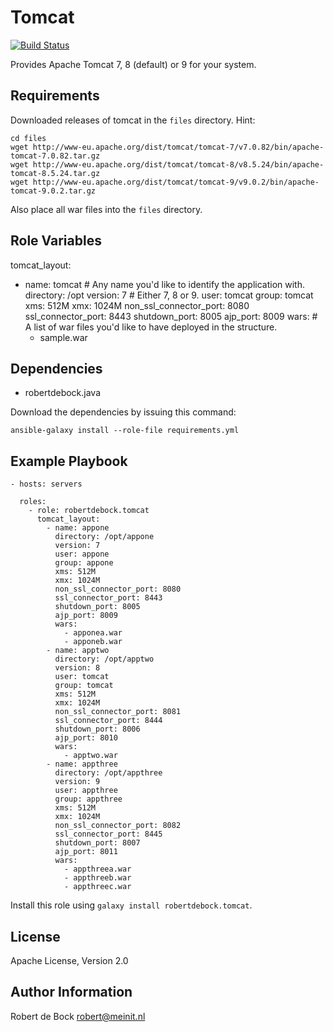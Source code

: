 Tomcat
=========

[![Build Status](https://travis-ci.org/robertdebock/ansible-role-tomcat.svg?branch=master)](https://travis-ci.org/robertdebock/ansible-role-tomcat)

Provides Apache Tomcat 7, 8 (default) or 9 for your system.

Requirements
------------

Downloaded releases of tomcat in the `files` directory. Hint:
```
cd files
wget http://www-eu.apache.org/dist/tomcat/tomcat-7/v7.0.82/bin/apache-tomcat-7.0.82.tar.gz
wget http://www-eu.apache.org/dist/tomcat/tomcat-8/v8.5.24/bin/apache-tomcat-8.5.24.tar.gz
wget http://www-eu.apache.org/dist/tomcat/tomcat-9/v9.0.2/bin/apache-tomcat-9.0.2.tar.gz
```

Also place all war files into the `files` directory.

Role Variables
--------------

tomcat_layout:
  - name: tomcat # Any name you'd like to identify the application with.
    directory: /opt
    version: 7 # Either 7, 8 or 9.
    user: tomcat
    group: tomcat
    xms: 512M
    xmx: 1024M
    non_ssl_connector_port: 8080
    ssl_connector_port: 8443
    shutdown_port: 8005
    ajp_port: 8009
    wars: # A list of war files you'd like to have deployed in the structure.
      - sample.war

Dependencies
------------

- robertdebock.java

Download the dependencies by issuing this command:
```
ansible-galaxy install --role-file requirements.yml
```

Example Playbook
----------------

```
- hosts: servers

  roles:
    - role: robertdebock.tomcat
      tomcat_layout:
        - name: appone
          directory: /opt/appone
          version: 7
          user: appone
          group: appone
          xms: 512M
          xmx: 1024M
          non_ssl_connector_port: 8080
          ssl_connector_port: 8443
          shutdown_port: 8005
          ajp_port: 8009
          wars:
            - apponea.war
            - apponeb.war
        - name: apptwo
          directory: /opt/apptwo
          version: 8
          user: tomcat
          group: tomcat
          xms: 512M
          xmx: 1024M
          non_ssl_connector_port: 8081
          ssl_connector_port: 8444
          shutdown_port: 8006
          ajp_port: 8010
          wars:
            - apptwo.war
        - name: appthree
          directory: /opt/appthree
          version: 9
          user: appthree
          group: appthree
          xms: 512M
          xmx: 1024M
          non_ssl_connector_port: 8082
          ssl_connector_port: 8445
          shutdown_port: 8007
          ajp_port: 8011
          wars:
            - appthreea.war
            - appthreeb.war
            - appthreec.war
```

Install this role using `galaxy install robertdebock.tomcat`.

License
-------

Apache License, Version 2.0

Author Information
------------------

Robert de Bock <robert@meinit.nl>
